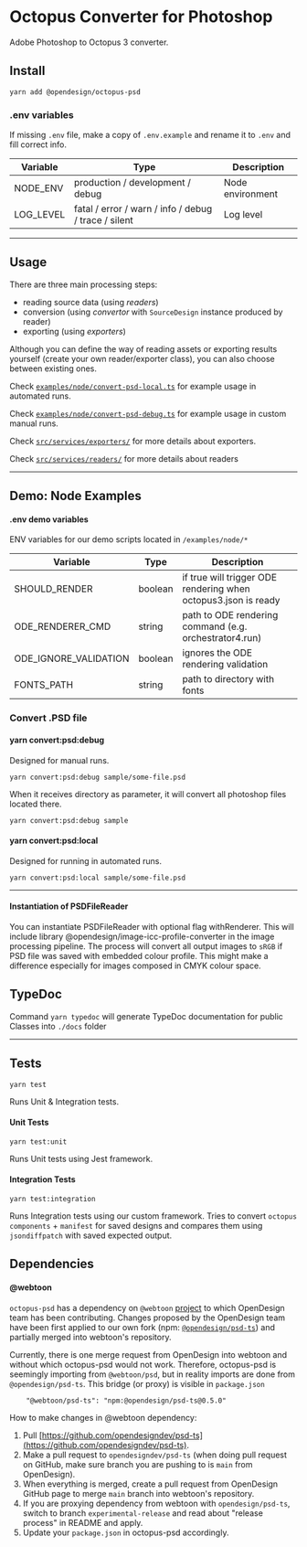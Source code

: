 # Octopus Converter for Photoshop

Adobe Photoshop to Octopus 3 converter.

## Install

```
yarn add @opendesign/octopus-psd
```

### .env variables

If missing `.env` file, make a copy of `.env.example` and rename it to `.env` and fill correct info.

| Variable  | Type                                                 | Description      |
| --------- | ---------------------------------------------------- | ---------------- |
| NODE_ENV  | production / development / debug                     | Node environment |
| LOG_LEVEL | fatal / error / warn / info / debug / trace / silent | Log level        |

---

## Usage

There are three main processing steps:

- reading source data (using _readers_)
- conversion (using _convertor_ with `SourceDesign` instance produced by reader)
- exporting (using _exporters_)

Although you can define the way of reading assets or exporting results yourself (create your own reader/exporter class), you can also choose between existing ones.

Check [`examples/node/convert-psd-local.ts`](./examples/node/convert-api-local.ts) for example usage in automated runs.

Check [`examples/node/convert-psd-debug.ts`](./examples/node/convert-api-debug.ts) for example usage in custom manual runs.

Check [`src/services/exporters/`](./src/services/exporters/) for more details about exporters.

Check [`src/services/readers/`](./src/services/readers/) for more details about readers

---

## Demo: Node Examples

#### .env demo variables

ENV variables for our demo scripts located in `/examples/node/*`

| Variable              | Type    | Description                                                    |
| --------------------- | ------- | -------------------------------------------------------------- |
| SHOULD_RENDER         | boolean | if true will trigger ODE rendering when octopus3.json is ready |
| ODE_RENDERER_CMD      | string  | path to ODE rendering command (e.g. orchestrator4.run)         |
| ODE_IGNORE_VALIDATION | boolean | ignores the ODE rendering validation                           |
| FONTS_PATH            | string  | path to directory with fonts                                   |

### Convert .PSD file

#### yarn convert:psd:debug

Designed for manual runs.

```
yarn convert:psd:debug sample/some-file.psd
```

When it receives directory as parameter, it will convert all photoshop files located there.

```
yarn convert:psd:debug sample
```

#### yarn convert:psd:local

Designed for running in automated runs.

```
yarn convert:psd:local sample/some-file.psd
```

---

#### Instantiation of PSDFileReader

You can instantiate PSDFileReader with optional flag withRenderer.
This will include library @opendesign/image-icc-profile-converter in the image processing pipeline.
The process will convert all output images to `sRGB` if PSD file was saved with embedded colour profile. This might make a difference especially for images composed in CMYK colour space.

## TypeDoc

Command `yarn typedoc` will generate TypeDoc documentation for public Classes into `./docs` folder

---

## Tests

```
yarn test
```

Runs Unit & Integration tests.

#### Unit Tests

```
yarn test:unit
```

Runs Unit tests using Jest framework.

#### Integration Tests

```
yarn test:integration
```

Runs Integration tests using our custom framework.
Tries to convert `octopus components` + `manifest` for saved designs and compares them using `jsondiffpatch` with saved expected output.

## Dependencies

#### @webtoon

`octopus-psd` has a dependency on `@webtoon` [project](https://github.com/webtoon/psd) to which OpenDesign team has been contributing. Changes proposed by the OpenDesign team have been first applied to our own fork (npm: [`@opendesign/psd-ts`](https://www.npmjs.com/package/@opendesign/psd-ts)) and partially merged into webtoon's repository.

Currently, there is one merge request from OpenDesign into webtoon and without which octopus-psd would not work. Therefore, octopus-psd is seemingly importing from `@webtoon/psd`, but in reality imports are done from `@opendesign/psd-ts`. This bridge (or proxy) is visible in `package.json`

```
    "@webtoon/psd-ts": "npm:@opendesign/psd-ts@0.5.0"
```

How to make changes in @webtoon dependency:

1. Pull [https://github.com/opendesigndev/psd-ts](https://github.com/opendesigndev/psd-ts).
2. Make a pull request to `opendesigndev/psd-ts` (when doing pull request on GitHub, make sure branch you are pushing to is `main` from OpenDesign).
3. When everything is merged, create a pull request from OpenDesign GitHub page to merge `main` branch into webtoon's repository.
4. If you are proxying dependency from webtoon with `opendesign/psd-ts`, switch to branch `experimental-release` and read about "release process" in README and apply.
5. Update your `package.json` in octopus-psd accordingly.
